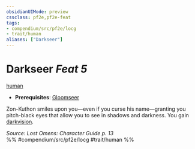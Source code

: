 ```yaml
---
obsidianUIMode: preview
cssclass: pf2e,pf2e-feat
tags:
- compendium/src/pf2e/locg
- trait/human
aliases: ["Darkseer"]
---
```

# Darkseer  *Feat 5*  
[human](../../rules/traits/human.md)  

- **Prerequisites**: [Gloomseer](gloomseer-locg.md)

Zon-Kuthon smiles upon you—even if you curse his name—granting you pitch-black eyes that allow you to see in shadows and darkness. You gain [darkvision](../../rules/abilities/darkvision.md).

*Source: Lost Omens: Character Guide p. 13*  
%% #compendium/src/pf2e/locg #trait/human %%